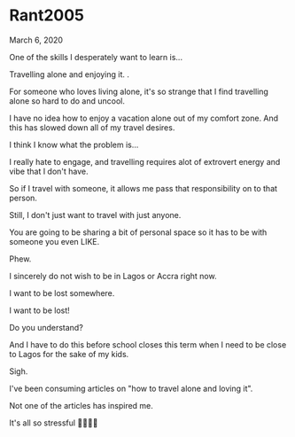 # Rant2005


March 6, 2020

One of the skills I desperately want to learn is...

Travelling alone and enjoying it.
.

For someone who loves living alone, it's so strange that I find travelling alone so hard to do and uncool.

I have no idea how to enjoy a vacation alone out of my comfort zone. And this has slowed down all of my travel desires.

I think I know what the problem is...

I really hate to engage, and travelling requires alot of extrovert energy and vibe that I don't have.

So if I travel with someone, it allows me pass that responsibility on to that person.

Still, I don't just want to travel with just anyone.

You are going to be sharing a bit of personal space so it has to be with someone you even LIKE.

Phew.

I sincerely do not wish to be in Lagos or Accra right now.

I want to be lost somewhere.

I want to be lost!

Do you understand?

And I have to do this before school closes this term when I need to be close to Lagos for the sake of my kids.

Sigh.

I've been consuming articles on "how to travel alone and loving it".

Not one of the articles has inspired me.

It's all so stressful 💆‍♀️💆‍♀️